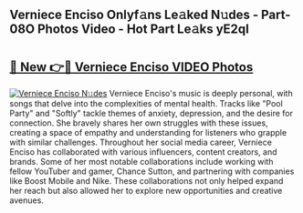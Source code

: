 ## Verniece Enciso Onlyf𝚊ns Le𝚊ked N𝚞des - Part-08O Photos Video - Hot Part Le𝚊ks yE2qI

# <h2><a href="http://ab72126.deff.icu/?id=Verniece+Enciso">🔗 New 👉🔴 Verniece Enciso VIDEO Photos</a></h2>

[![Verniece Enciso N𝚞des](https://i.imgur.com/rIISA9y.gif)](http://ab72126.deff.icu/?id=Verniece+Enciso)
Verniece Enciso's music is deeply personal, with songs that delve into the complexities of mental health. Tracks like "Pool Party" and "Softly" tackle themes of anxiety, depression, and the desire for connection. She bravely shares her own struggles with these issues, creating a space of empathy and understanding for listeners who grapple with similar challenges. Throughout her social media career, Verniece Enciso has collaborated with various influencers, content creators, and brands. Some of her most notable collaborations include working with fellow YouTuber and gamer, Chance Sutton, and partnering with companies like Boost Mobile and Nike. These collaborations not only helped expand her reach but also allowed her to explore new opportunities and creative avenues.
